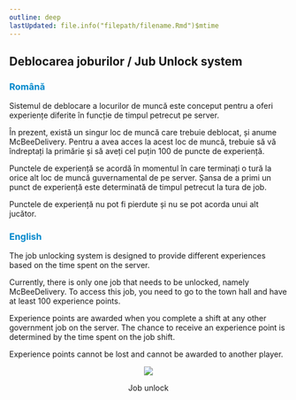 ```yaml
---
outline: deep
lastUpdated: file.info("filepath/filename.Rmd")$mtime
---
```


## Deblocarea joburilor / Jub Unlock system

### <span style="color: #0088CC">Română</span>

Sistemul de deblocare a locurilor de muncă este conceput pentru a oferi experiențe diferite în funcție de timpul petrecut pe server.

În prezent, există un singur loc de muncă care trebuie deblocat, și anume McBeeDelivery. Pentru a avea acces la acest loc de muncă, trebuie să vă îndreptați la primărie și să aveți cel puțin 100 de puncte de experiență.

Punctele de experiență se acordă în momentul în care terminați o tură la orice alt loc de muncă guvernamental de pe server. Șansa de a primi un punct de experiență este determinată de timpul petrecut la tura de job.

Punctele de experiență nu pot fi pierdute și nu se pot acorda unui alt jucător.

### <span style="color: #0088CC">English</span>

The job unlocking system is designed to provide different experiences based on the time spent on the server.

Currently, there is only one job that needs to be unlocked, namely McBeeDelivery. To access this job, you need to go to the town hall and have at least 100 experience points.

Experience points are awarded when you complete a shift at any other government job on the server. The chance to receive an experience point is determined by the time spent on the job shift.

Experience points cannot be lost and cannot be awarded to another player.

<p align="center"><img src="https://i.imgur.com/18CvmAb.png"/></p>
<p style="text-align: center">Job unlock</p>